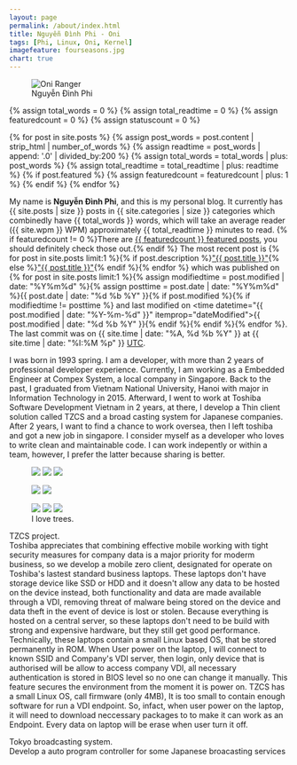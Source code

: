 ```yaml
---
layout: page
permalink: /about/index.html
title: Nguyễn Đình Phi - Oni
tags: [Phi, Linux, Oni, Kernel]
imagefeature: fourseasons.jpg
chart: true
---
```

<figure>
  <img src="{{ site.url }}/images/hmfaysal.jpg" alt="Oni Ranger">
  <figcaption>Nguyễn Đình Phi</figcaption>
</figure>

{% assign total_words = 0 %}
{% assign total_readtime = 0 %}
{% assign featuredcount = 0 %}
{% assign statuscount = 0 %}

{% for post in site.posts %}
    {% assign post_words = post.content | strip_html | number_of_words %}
    {% assign readtime = post_words | append: '.0' | divided_by:200 %}
    {% assign total_words = total_words | plus: post_words %}
    {% assign total_readtime = total_readtime | plus: readtime %}
    {% if post.featured %}
    {% assign featuredcount = featuredcount | plus: 1 %}
    {% endif %}
{% endfor %}


My name is **Nguyễn Đình Phi**, and this is my personal blog. It currently has {{ site.posts | size }} posts in {{ site.categories | size }} categories which combinedly have {{ total_words }} words, which will take an average reader ({{ site.wpm }} WPM) approximately <span class="time">{{ total_readtime }}</span> minutes to read. {% if featuredcount != 0 %}There are <a href="{{ site.url }}/featured">{{ featuredcount }} featured posts</a>, you should definitely check those out.{% endif %} The most recent post is {% for post in site.posts limit:1 %}{% if post.description %}<a href="{{ site.url }}{{ post.url }}" title="{{ post.description }}">"{{ post.title }}"</a>{% else %}<a href="{{ site.url }}{{ post.url }}" title="{{ post.description }}" title="Read more about {{ post.title }}">"{{ post.title }}"</a>{% endif %}{% endfor %} which was published on {% for post in site.posts limit:1 %}{% assign modifiedtime = post.modified | date: "%Y%m%d" %}{% assign posttime = post.date | date: "%Y%m%d" %}<time datetime="{{ post.date | date_to_xmlschema }}" class="post-time">{{ post.date | date: "%d %b %Y" }}</time>{% if post.modified %}{% if modifiedtime != posttime %} and last modified on <time datetime="{{ post.modified | date: "%Y-%m-%d" }}" itemprop="dateModified">{{ post.modified | date: "%d %b %Y" }}</time>{% endif %}{% endif %}{% endfor %}. The last commit was on {{ site.time | date: "%A, %d %b %Y" }} at {{ site.time | date: "%I:%M %p" }} [UTC](http://en.wikipedia.org/wiki/Coordinated_Universal_Time "Temps Universel Coordonné").

I was born in 1993 spring. I am a developer, with more than 2 years of professional developer experience. Currently, I am working as a Embedded Engineer at Compex System, a local company in Singapore. Back to the past, I graduated from Vietnam National University, Hanoi with major in Information Technology in 2015. Afterward, I went to work at Toshiba Software Development Vietnam in 2 years, at there, I develop a Thin client solution called TZCS and a broad casting system for Japanese companies. After 2 years, I want to find a chance to work oversea, then I left toshiba and got a new job in singapore. I consider myself as a developer who loves to write clean and maintainable code. I can work indepently or within a team, however, I prefer the latter because sharing is better.

<figure class="third">
	<a href="{{ site.url }}/images/about/1.JPG"><img src="{{ site.url }}/images/about/1.JPG"></a>
	<a href="{{ site.url }}/images/about/2.JPG"><img src="{{ site.url }}/images/about/2.JPG"></a>
	<a href="{{ site.url }}/images/about/3.JPG"><img src="{{ site.url }}/images/about/3.JPG"></a>
</figure>
<figure class="half">
	<a href="{{ site.url }}/images/about/4.JPG"><img src="{{ site.url }}/images/about/4.JPG"></a>
	<a href="{{ site.url }}/images/about/5.JPG"><img src="{{ site.url }}/images/about/5.JPG"></a>
</figure>
<figure class="third">
	<a href="{{ site.url }}/images/about/6.JPG"><img src="{{ site.url }}/images/about/6.JPG"></a>
	<a href="{{ site.url }}/images/about/7.JPG"><img src="{{ site.url }}/images/about/7.JPG"></a>
	<a href="{{ site.url }}/images/about/8.JPG"><img src="{{ site.url }}/images/about/8.JPG"></a>
	<figcaption>I love trees.</figcaption>
</figure>

TZCS project.<br/>
Toshiba appreciates that combining effective mobile working with tight security measures for company data is a major priority for moderm business, so we develop a mobile zero client, designated for operate on Toshiba's lastest standard business laptops. These laptops don't have storage device like SSD or HDD and it doesn't allow any data to be hosted on the device instead, both functionality and data are made available through a VDI, removing threat of malware being stored on the device and data theft in the event of device is lost or stolen. Because everything is hosted on a central server, so these laptops don't need to be build with strong and expensive hardware, but they still get good performance. Technically, these laptops contain a small Linux based OS, that be stored permanently in ROM. When User power on the laptop, I will connect to known SSID and Company's VDI server, then login, only device that is authorised will be allow to access company VDI, all necessary authentication is stored in BIOS level so no one can change it manually. This feature secures the environment from the moment it is power on. 
TZCS has a small Linux OS, call firmware (only 4MB), It is too small to contain enough software for run a VDI endpoint. So, infact, when user power on the laptop, it will need to download neccessary packages to to make it can work as an Endpoint.
Every data on laptop will be erase when user turn it off. <br/>

Tokyo broadcasting system.<br/>
Develop a auto program controller for some Japanese broacasting services